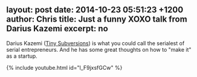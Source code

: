 layout: post
date: 2014-10-23 05:51:23 +1200
author: Chris
title: Just a funny XOXO talk from Darius Kazemi
excerpt: no
----

Darius Kazemi ([Tiny Subversions](http://tinysubversions.com)) is what you could call the serialest of serial entrepreneurs. And he has some great thoughts on how to "make it" as a startup. 

{% include youtube.html id="l_F9jxsfGCw" %}

